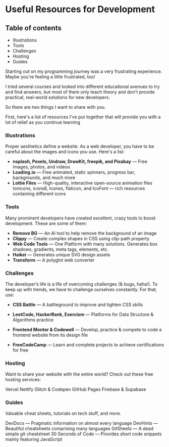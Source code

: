 # Useful Resources for Development

## Table of contents

- Illustrations
- Tools
- Challenges
- Hosting
- Guides

Starting out on my programming journey was a very frustrating experience. Maybe you're feeling a little frustrated, too!

I tried several courses and looked into different educational avenues to try and find answers, but most of them only teach theory and don't provide practical, real-world solutions for new developers.

So there are two things I want to share with you.

First, here's a list of resources I've put together that will provide you with a lot of relief as you continue learning

### Illustrations

Proper aesthetics define a website. As a web developer, you have to be careful about the images and icons you use. Here's a list:

- **nsplash, Pexels, Undraw, DrawKit, freepik, and Pixabay** — Free images, photos, and videos
- **Loading.io** — Free animated, static spinners, progress bar, backgrounds, and much more
- **Lottie Files** — High-quality, interactive open-source animation files
  Ionicons, icons8, Icones, flaticon, and IcoFont — rich resources containing different icons

### Tools

Many prominent developers have created excellent, crazy tools to boost development. These are some of them:

- **Remove BG** — An AI tool to help remove the background of an image
- **Clippy** — Create complex shapes in CSS using clip-path property
- **Web Code Tools** — One Platform with many solutions. Generates box shadows, gradients, meta tags, elements, etc.
- **Haikei** — Generates unique SVG design assets
- **Transform** — A polyglot web converter

### Challenges

The developer’s life is a life of overcoming challenges (& bugs, haha!). To keep up with trends, we have to challenge ourselves constantly. For that, use:

- **CSS Battle** — A battleground to improve and tighten CSS skills

- **LeetCode, HackerRank, Exercism** — Platforms for Data Structure & Algorithms practice

- **Frontend Mentor & Codewell** — Develop, practice & compete to code a frontend website from its design file

- **FreeCodeCamp** — Learn and complete projects to achieve certifications for free

### Hosting

Want to share your website with the entire world? Check out these free hosting services:

Vercel
Netlify
Glitch & Codepen
GitHub Pages
Firebase & Supabase

### Guides

Valuable cheat sheets, tutorials on tech stuff, and more.

DevDocs — Pragmatic information on almost every language
DevHints — Beautiful cheatsheets comprising many languages
GitSheets — A dead simple git cheatsheet
30 Seconds of Code — Provides short code snippets mainly featuring JavaScript
